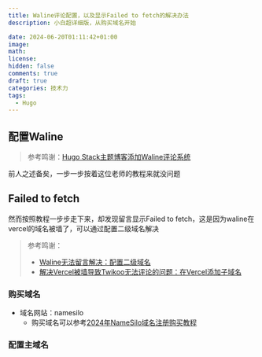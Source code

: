 ```yaml
---
title: Waline评论配置，以及显示Failed to fetch的解决办法
description: 小白超详细版，从购买域名开始

date: 2024-06-20T01:11:42+01:00
image: 
math: 
license: 
hidden: false
comments: true
draft: true
categories: 技术力
tags:
  - Hugo
---
```


## 配置Waline
>参考鸣谢：[Hugo Stack主题博客添加Waline评论系统](https://limuran.top/p/hugo-stack%E4%B8%BB%E9%A2%98%E5%8D%9A%E5%AE%A2%E6%B7%BB%E5%8A%A0waline%E8%AF%84%E8%AE%BA%E7%B3%BB%E7%BB%9F/)

前人之述备矣，一步一步按着这位老师的教程来就没问题

## Failed to fetch
然而按照教程一步步走下来，却发现留言显示Failed to fetch，这是因为waline在vercel的域名被墙了，可以通过配置二级域名解决
> 参考鸣谢：
> - [Waline无法留言解决：配置二级域名](https://www.catelyn.one/p/waline%E6%97%A0%E6%B3%95%E7%95%99%E8%A8%80%E8%A7%A3%E5%86%B3%E9%85%8D%E7%BD%AE%E4%BA%8C%E7%BA%A7%E5%9F%9F%E5%90%8D/#namesilo%E7%94%B3%E8%AF%B7%E4%BA%8C%E7%BA%A7%E5%9F%9F%E5%90%8D)
> - [解决Vercel被墙导致Twikoo无法评论的问题：在Vercel添加子域名](https://thirdshire.com/vercel-custom-subdomain/)

### 购买域名
- 域名网站：namesilo
  - 购买域名可以参考[2024年NameSilo域名注册购买教程](https://xmmblog.com/namesilo-domain-registration/)

### 配置主域名